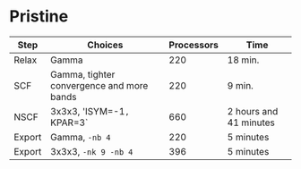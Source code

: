 # Pristine

| Step | Choices | Processors | Time |
|------|---------|------------|------|
| Relax | Gamma | 220 | 18 min. |
| SCF | Gamma, tighter convergence and more bands | 220 | 9 min. |
| NSCF | 3x3x3, 'ISYM=-1`, `KPAR=3` | 660 | 2 hours and 41 minutes |
| Export | Gamma, `-nb 4` | 220 | 5 minutes |
| Export | 3x3x3, `-nk 9 -nb 4` | 396 | 5 minutes |

